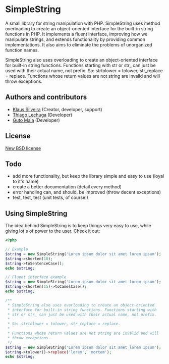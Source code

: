 # SimpleString
A small library for string manipulation with PHP. SimpleString uses method overloading to create an object-oriented interface for the built-in string functions in PHP. It implements a fluent interface, improving how we manipulate strings, and extends functionality by providing common implementations. It also aims to eliminate the problems of unorganized function names.

SimpleString also uses overloading to create an object-oriented interface for built-in string functions. Functions starting with str or str_ can just be used with their actual name, not prefix. So: strtolower = tolower, str_replace = replace. Functions whose return values are not string are invalid and will throw exceptions. 

## Authors and contributors
* [Klaus Silveira](http://www.klaussilveira.com) (Creator, developer, support)
* [Thiago Lechuga](https://github.com/thiagoalz) (Developer)
* [Guto Maia](https://github.com/gutomaia) (Developer)

## License
[New BSD license](http://www.opensource.org/licenses/bsd-license.php)

## Todo
* add more functionality, but keep the library simple and easy to use (loyal to it's name)
* create a better documentation (detail every method)
* error handling can, and should, be improved (throw decent exceptions)
* test, test, test (unit tests, of course!)

## Using SimpleString
The idea behind SimpleString is to keep things very easy to use, while giving lot's of power to the user. Check it out:

```php
<?php 

// Example
$string = new SimpleString('Lorem ipsum dolor sit amet lorem ipsum');
$string->shorten(10);
$string->toSentenceCase();
echo $string;

// Fluent interface example
$string = new SimpleString('Lorem ipsum dolor sit amet lorem ipsum');
$string->shorten(15)->toCamelCase();
echo $string;

/**
 * SimpleString also uses overloading to create an object-oriented
 * interface for built-in string functions. Functions starting with
 * str or str_ can just be used with their actual name, not prefix.
 * 
 * So: strtolower = tolower, str_replace = replace.
 * 
 * Functions whose return values are not string are invalid and will 
 * throw exceptions. 
 */
$string = new SimpleString('Lorem ipsum dolor sit amet lorem ipsum');
$string->tolower()->replace('lorem', 'mortem');
echo $string;


```
